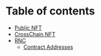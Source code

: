 # Table of contents

* [Public NFT](README.md)
* [CrossChain NFT](crosschain-nft.md)
* [RNC](rnc/README.md)
  * [Contract Addresses](rnc/contract-addresses.md)

